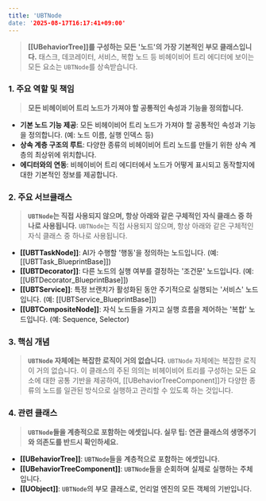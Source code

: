 ```yaml
---
title: 'UBTNode
date: '2025-08-17T16:17:41+09:00'
---
```




> **[[UBehaviorTree]]를 구성하는 모든 '노드'의 가장 기본적인 부모 클래스입니다.** 태스크, 데코레이터, 서비스, 복합 노드 등 비헤이비어 트리 에디터에 보이는 모든 요소는 `UBTNode`를 상속받습니다.

### **1. 주요 역할 및 책임**
> **모든 비헤이비어 트리 노드가 가져야 할 공통적인 속성과 기능을 정의합니다.**
* **기본 노드 기능 제공**:
	모든 비헤이비어 트리 노드가 가져야 할 공통적인 속성과 기능을 정의합니다. (예: 노드 이름, 실행 인덱스 등)
* **상속 계층 구조의 루트**:
	다양한 종류의 비헤이비어 트리 노드를 만들기 위한 상속 계층의 최상위에 위치합니다.
* **에디터와의 연동**:
	비헤이비어 트리 에디터에서 노드가 어떻게 표시되고 동작할지에 대한 기본적인 정보를 제공합니다.

### **2. 주요 서브클래스**
> **`UBTNode`는 직접 사용되지 않으며, 항상 아래와 같은 구체적인 자식 클래스 중 하나로 사용됩니다.**
`UBTNode`는 직접 사용되지 않으며, 항상 아래와 같은 구체적인 자식 클래스 중 하나로 사용됩니다.
* **[[UBTTaskNode]]**:
	AI가 수행할 '행동'을 정의하는 노드입니다. (예: [[UBTTask_BlueprintBase]])
* **[[UBTDecorator]]**:
	다른 노드의 실행 여부를 결정하는 '조건문' 노드입니다. (예: [[UBTDecorator_BlueprintBase]])
* **[[UBTService]]**:
	특정 브랜치가 활성화된 동안 주기적으로 실행되는 '서비스' 노드입니다. (예: [[UBTService_BlueprintBase]])
* **[[UBTCompositeNode]]**:
	자식 노드들을 가지고 실행 흐름을 제어하는 '복합' 노드입니다. (예: Sequence, Selector)

### **3. 핵심 개념**
> **`UBTNode` 자체에는 복잡한 로직이 거의 없습니다.**
`UBTNode` 자체에는 복잡한 로직이 거의 없습니다. 이 클래스의 주된 의의는 비헤이비어 트리를 구성하는 모든 요소에 대한 공통 기반을 제공하여, [[UBehaviorTreeComponent]]가 다양한 종류의 노드를 일관된 방식으로 실행하고 관리할 수 있도록 하는 것입니다.

### **4. 관련 클래스**
> **`UBTNode`들을 계층적으로 포함하는 에셋입니다. 실무 팁: 연관 클래스의 생명주기와 의존도를 반드시 확인하세요.**
* **[[UBehaviorTree]]**:
	`UBTNode`들을 계층적으로 포함하는 에셋입니다.
* **[[UBehaviorTreeComponent]]**:
	`UBTNode`들을 순회하며 실제로 실행하는 주체입니다.
* **[[UObject]]**:
	`UBTNode`의 부모 클래스로, 언리얼 엔진의 모든 객체의 기반입니다.
